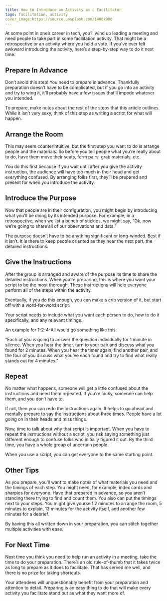 ```yaml
---
title: How to Introduce an Activity as a Facilitator
tags: facilitation, activity
cover_image:https://source.unsplash.com/1400x900
---
```

At some point in one’s career in tech, you’ll wind up leading a meeting and need people to take part in some facilitation activity. That might be a retrospective or an activity where you hold a vote. If you’ve ever felt awkward introducing the activity, here’s a step-by-step way to do it next time.

## Prepare In Advance

Don’t avoid this step! You need to prepare in advance. Thankfully preparation doesn’t have to be complicated, but if you go into an activity and try to wing it, it’ll probably have a few issues that’ll impede whatever you intended.

To prepare, make notes about the rest of the steps that this article outlines. While it isn’t very sexy, think of this step as writing a script for what will happen.

## Arrange the Room

This may seem counterintuitive, but the first step you want to do is arrange people and the materials. So before you tell people what you’re really about to do, have them move their seats, form pairs, grab materials, etc.

You do this first because if you wait until after you give the activity instruction, the audience will have too much in their head and get everything confused. By arranging folks first, they’ll be prepared and present for when you introduce the activity.

## Introduce the Purpose

Now that people are in their configuration, you might begin by introducing what you’ll be doing by its intended purpose. For example, in a retrospective, when we list a bunch of stickies, we might say, “Ok, now we’re going to share all of our observations and data.”

The purpose doesn’t have to be anything significant or long-winded. Best if it isn’t. It is there to keep people oriented as they hear the next part, the detailed instructions.

## Give the Instructions

After the group is arranged and aware of the purpose its time to share the detailed instructions. When you’re preparing, this is where you want your script to be the most thorough. These instructions will help everyone perform all of the steps within the activity.

Eventually, if you do this enough, you can make a crib version of it, but start off with a word-for-word script.

Your script needs to include what you want each person to do, how to do it specifically, and any relevant timings.

An example for 1-2-4-All would go something like this:

“Each of you is going to answer the question individually for 1 minute in silence. When you hear the timer, turn to your pair and discuss what you found for 2 minutes. When you hear the timer again, find another pair, and the four of you discuss what you’ve each found and try to find what really stands out for 4 minutes.”

## Repeat

No matter what happens, someone will get a little confused about the instructions and need them repeated. If you’re lucky, someone can help them, and you don’t have to.

If not, then you can redo the instructions again. It helps to go ahead and mentally prepare to say the instructions about three times. People have a lot going on in their heads and miss things.

Now, time to talk about why that script is important. When you have to repeat the instructions without a script, you risk saying something just different enough to confuse folks who initially figured it out. By the third time, you have a whole group of uncertain people.

When you use a script, you can get everyone to the same starting point.

## Other Tips

As you prepare, you’ll want to make notes of what materials you need and the timings of each step. You might need, for example, index cards and sharpies for everyone. Have that prepared in advance, so you aren’t standing there trying to find and count them. You also can put the timings next to your steps. You might give yourself 2 minutes to arrange the room, 5 minutes to explain, 13 minutes for the activity itself, and another few minutes for a debrief.

By having this all written down in your preparation, you can stitch together multiple activities with ease.

## For Next Time

Next time you think you need to help run an activity in a meeting, take the time to do your preparation. There’s an old rule-of-thumb that it takes twice as long to prepare as it does to facilitate. That has served me well, and there is no prize for taking shortcuts.

Your attendees will unquestionably benefit from your preparation and attention to detail. Preparing is an easy thing to do that will make every activity you facilitate stand out as what they want more of.